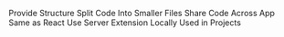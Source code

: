 Provide Structure
Split Code Into Smaller Files
Share Code Across App
Same as React
Use Server Extension Locally
Used in Projects
